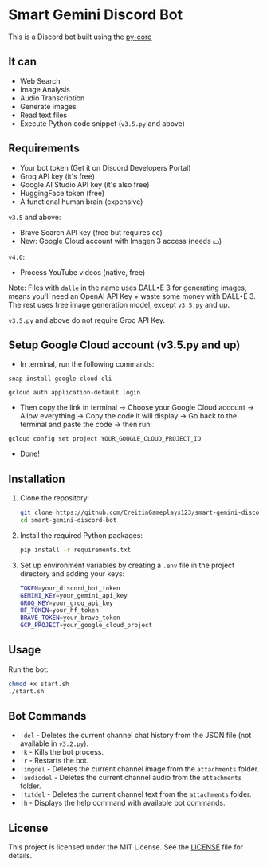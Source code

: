 # Smart Gemini Discord Bot

This is a Discord bot built using the [py-cord](https://github.com/Pycord-Development/pycord)

## It can

- Web Search
- Image Analysis
- Audio Transcription
- Generate images
- Read text files
- Execute Python code snippet (`v3.5.py` and above)
  
## Requirements
- Your bot token (Get it on Discord Developers Portal)
- Groq API key (it's free)
- Google AI Studio API key (it's also free)
- HuggingFace token (free)
- A functional human brain (expensive)

`v3.5` and above:
- Brave Search API key (free but requires cc)
- New: Google Cloud account with Imagen 3 access (needs 💵)

`v4.0`:
- Process YouTube videos (native, free)
  
Note: Files with `dalle` in the name uses DALL•E 3 for generating images, means you'll need an OpenAI API Key + waste some money with DALL•E 3. The rest uses free image generation model, except `v3.5.py` and up.

`v3.5.py` and above do not require Groq API Key.

## Setup Google Cloud account (v3.5.py and up)
- In terminal, run the following commands:
```
snap install google-cloud-cli
```

```
gcloud auth application-default login
```
- Then copy the link in terminal -> Choose your Google Cloud account -> Allow everything -> Copy the code it will display -> Go back to the terminal and paste the code -> then run:
```
gcloud config set project YOUR_GOOGLE_CLOUD_PROJECT_ID
```
- Done!

## Installation

1. Clone the repository:
    ```sh
    git clone https://github.com/CreitinGameplays123/smart-gemini-discord-bot.git
    cd smart-gemini-discord-bot
    ```

2. Install the required Python packages:
    ```sh
    pip install -r requirements.txt
    ```

3. Set up environment variables by creating a `.env` file in the project directory and adding your keys:
    ```sh
    TOKEN=your_discord_bot_token
    GEMINI_KEY=your_gemini_api_key
    GROQ_KEY=your_groq_api_key
    HF_TOKEN=your_hf_token
    BRAVE_TOKEN=your_brave_token
    GCP_PROJECT=your_google_cloud_project
    ```

## Usage

Run the bot:
```sh
chmod +x start.sh
./start.sh
```

## Bot Commands

- `!del` - Deletes the current channel chat history from the JSON file (not available in `v3.2.py`).
- `!k` - Kills the bot process.
- `!r` - Restarts the bot.
- `!imgdel` - Deletes the current channel image from the `attachments` folder.
- `!audiodel` - Deletes the current channel audio from the `attachments` folder.
- `!txtdel` - Deletes the current channel text from the `attachments` folder.
- `!h` - Displays the help command with available bot commands.

## License

This project is licensed under the MIT License. See the [LICENSE](LICENSE) file for details.



